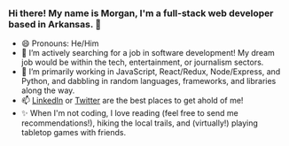 ### Hi there! My name is Morgan, I'm a full-stack web developer based in Arkansas. 👋

<!--
**MorganWilliamson/MorganWilliamson** is a ✨ _special_ ✨ repository because its `README.md` (this file) appears on your GitHub profile.

Here are some ideas to get you started:
-->

- 😄 Pronouns: He/Him
- 🔭 I’m actively searching for a job in software development! My dream job would be within the tech, entertainment, or journalism sectors.
- 🌱 I’m primarily working in JavaScript, React/Redux, Node/Express, and Python, and dabbling in random languages, frameworks, and libraries along the way. 
- 📫 [LinkedIn](https://www.linkedin.com/in/morgan-t-williamson/) or [Twitter](https://twitter.com/MorganW_dev) are the best places to get ahold of me!
- ✨ When I'm not coding, I love reading (feel free to send me recommendations!), hiking the local trails, and (virtually!) playing tabletop games with friends.
